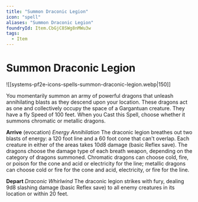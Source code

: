 ```yaml
---
title: "Summon Draconic Legion"
icon: "spell"
aliases: "Summon Draconic Legion"
foundryId: Item.CbGjC8SWg8nMWu3w
tags:
  - Item
---
```


# Summon Draconic Legion
![[systems-pf2e-icons-spells-summon-draconic-legion.webp|150]]

You momentarily summon an army of powerful dragons that unleash annihilating blasts as they descend upon your location. These dragons act as one and collectively occupy the space of a Gargantuan creature. They have a fly Speed of 100 feet. When you Cast this Spell, choose whether it summons chromatic or metallic dragons.

**Arrive** (evocation) _Energy Annihilation_ The draconic legion breathes out two blasts of energy: a 120 foot line and a 60 foot cone that can't overlap. Each creature in either of the areas takes 10d8 damage (basic Reflex save). The dragons choose the damage type of each breath weapon, depending on the category of dragons summoned. Chromatic dragons can choose cold, fire, or poison for the cone and acid or electricity for the line; metallic dragons can choose cold or fire for the cone and acid, electricity, or fire for the line.

**Depart** _Draconic Whirlwind_ The draconic legion strikes with fury, dealing 9d8 slashing damage (basic Reflex save) to all enemy creatures in its location or within 20 feet.

